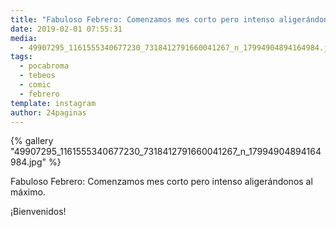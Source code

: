 ```yaml
---
title: "Fabuloso Febrero: Comenzamos mes corto pero intenso aligerándonos al máximo"
date: 2019-02-01 07:55:31
media: 
  - 49907295_1161555340677230_7318412791660041267_n_17994904894164984.jpg
tags: 
  - pocabroma
  - tebeos
  - comic
  - febrero
template: instagram
author: 24paginas
---
```


{% gallery "49907295_1161555340677230_7318412791660041267_n_17994904894164984.jpg" %}

Fabuloso Febrero: Comenzamos mes corto pero intenso aligerándonos al máximo.

¡Bienvenidos!
